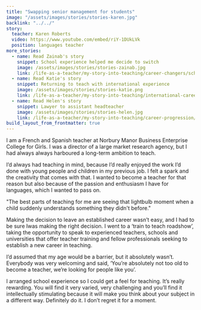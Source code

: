 ```yaml
---
title: "Swapping senior management for students"
image: "/assets/images/stories/stories-karen.jpg"
backlink: "../../"
story:
  teacher: Karen Roberts
  video: https://www.youtube.com/embed/riY-1DUkLVk
  position: languages teacher
more_stories:
  - name: Read Zainab's story
    snippet: School experience helped me decide to switch
    image: /assets/images/stories/stories-zainab.jpg
    link: /life-as-a-teacher/my-story-into-teaching/career-changers/school-experience-helped-me-decide-to-switch
  - name: Read Katie's story
    snippet: Returning to teach with international experience
    image: /assets/images/stories/stories-katie.png
    link: /life-as-a-teacher/my-story-into-teaching/international-career-changers/returning-to-teaching-with-international-experience
  - name: Read Helen's story
    snippet: Lawyer to assistant headteacher
    image: /assets/images/stories/stories-helen.jpg
    link: /life-as-a-teacher/my-story-into-teaching/career-progression/lawyer-to-assistant-teacher
build_layout_from_frontmatter: true
---
```


I am a French and Spanish teacher at Norbury Manor Business Enterprise College for Girls. I was a director of a large market research agency, but I had always always harboured a long-term ambition to teach.

I’d always had teaching in mind, because I’d really enjoyed the work I’d done with young people and children in my previous job. I felt a spark and the creativity that comes with that. I wanted to become a teacher for that reason but also because of the passion and enthusiasm I have for languages, which I wanted to pass on.

"The best parts of teaching for me are seeing that lightbulb moment when a child suddenly understands something they didn't before."

Making the decision to leave an established career wasn’t easy, and I had to be sure Iwas making the right decision. I went to a ‘train to teach roadshow’, taking the opportunity to speak to experienced teachers, schools and universities that offer teacher training and fellow professionals seeking to establish a new career in teaching.

I’d assumed that my age would be a barrier, but it absolutely wasn’t. Everybody was very welcoming and said, ‘You’re absolutely not too old to become a teacher, we’re looking for people like you’.

I arranged school experience so I could get a feel for teaching. It’s really rewarding. You will find it very varied, very challenging and you’ll find it intellectually stimulating because it will make you think about your subject in a different way. Definitely do it. I don’t regret it for a moment.
